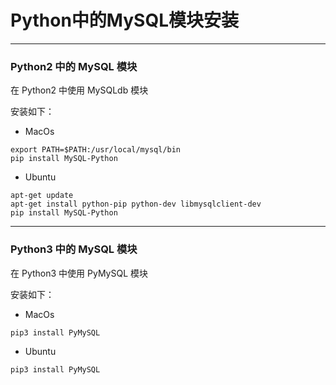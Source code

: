 # Python中的MySQL模块安装

---
### Python2 中的 MySQL 模块

在 Python2 中使用 MySQLdb 模块

安装如下：

* MacOs

```
export PATH=$PATH:/usr/local/mysql/bin
pip install MySQL-Python
```

* Ubuntu

```
apt-get update
apt-get install python-pip python-dev libmysqlclient-dev
pip install MySQL-Python
```

---
### Python3 中的 MySQL 模块

在 Python3 中使用 PyMySQL 模块

安装如下：

* MacOs

```
pip3 install PyMySQL
```

* Ubuntu

```
pip3 install PyMySQL
```

